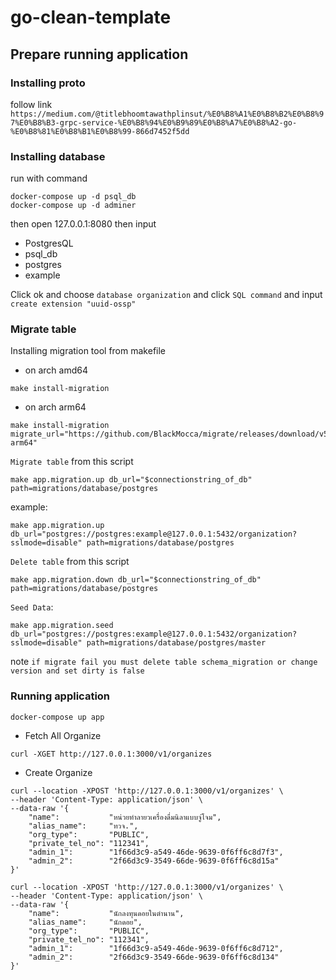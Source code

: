 # go-clean-template

## Prepare running application
### Installing proto
follow link `https://medium.com/@titlebhoomtawathplinsut/%E0%B8%A1%E0%B8%B2%E0%B8%97%E0%B8%B3-grpc-service-%E0%B8%94%E0%B9%89%E0%B8%A7%E0%B8%A2-go-%E0%B8%81%E0%B8%B1%E0%B8%99-866d7452f5dd`
### Installing database 
run with command
```script
docker-compose up -d psql_db
docker-compose up -d adminer
```
 
then open 127.0.0.1:8080 then input
-   PostgresQL
-   psql_db
-   postgres
-   example

Click ok and choose `database organization` and click `SQL command` and input `create extension "uuid-ossp"`

### Migrate table
Installing migration tool from makefile
-   on arch amd64
```script
make install-migration
```
-   on arch arm64
```script
make install-migration migrate_url="https://github.com/BlackMocca/migrate/releases/download/v5.0/migrate.linux-arm64"
```

`Migrate table` from this script 
```script
make app.migration.up db_url="$connectionstring_of_db" path=migrations/database/postgres
```
example:
```
make app.migration.up db_url="postgres://postgres:example@127.0.0.1:5432/organization?sslmode=disable" path=migrations/database/postgres
```

`Delete table` from this script 
```script
make app.migration.down db_url="$connectionstring_of_db" path=migrations/database/postgres
```

`Seed Data`:
```
make app.migration.seed db_url="postgres://postgres:example@127.0.0.1:5432/organization?sslmode=disable" path=migrations/database/postgres/master
```

note `if migrate fail you must delete table schema_migration or change version and set dirty is false`

### Running application
```script
docker-compose up app
```

-   Fetch All Organize
```script
curl -XGET http://127.0.0.1:3000/v1/organizes
```

-   Create Organize
```script
curl --location -XPOST 'http://127.0.0.1:3000/v1/organizes' \
--header 'Content-Type: application/json' \
--data-raw '{
    "name":           "หน่วยทำลายวเครื่องดื่มนิลาแบบจู่โจม",
    "alias_name":     "ทวจ.",
    "org_type":       "PUBLIC",
    "private_tel_no": "112341",
    "admin_1":        "1f66d3c9-a549-46de-9639-0f6ff6c8d7f3",
    "admin_2":        "2f66d3c9-3549-66de-9639-0f6ff6c8d15a"
}'
```

```script
curl --location -XPOST 'http://127.0.0.1:3000/v1/organizes' \
--header 'Content-Type: application/json' \
--data-raw '{
    "name":           "นักลงทุนดอยในตำนาน",
    "alias_name":     "นักดอย",
    "org_type":       "PUBLIC",
    "private_tel_no": "112341",
    "admin_1":        "1f66d3c9-a549-46de-9639-0f6ff6c8d712",
    "admin_2":        "2f66d3c9-3549-66de-9639-0f6ff6c8d134"
}'
```